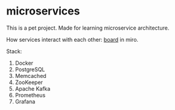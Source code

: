 # microservices

This is a pet project. Made for learning microservice architecture.

How services interact with each other: [board](https://miro.com/app/board/uXjVOttQK1o=/?share_link_id=716292267623) in miro.

Stack:
1. Docker
2. PostgreSQL
3. Memcached
4. ZooKeeper
5. Apache Kafka
6. Prometheus 
7. Grafana
